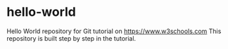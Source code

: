 # hello-world
Hello World repository for Git tutorial on https://www.w3schools.com
This repository is built step by step in the tutorial.